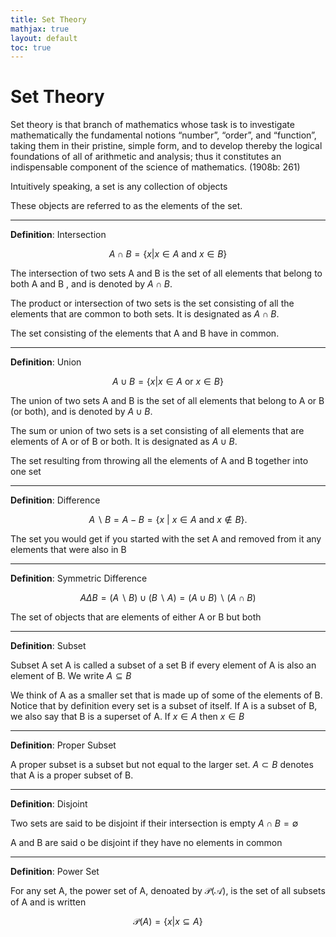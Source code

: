 ```yaml
---
title: Set Theory
mathjax: true
layout: default
toc: true
---
```





# Set Theory

Set theory is that branch of mathematics whose task is to investigate mathematically the fundamental notions “number”, “order”, and “function”, taking them in their pristine, simple form, and to develop thereby the logical foundations of all of arithmetic and analysis; thus it constitutes an indispensable component of the science of mathematics. (1908b: 261)


Intuitively speaking, a set is any collection of objects

These objects are referred
to as the elements of the set.



----
**Definition**: Intersection

$$A \cap B = \{ x | x \in A \text{ and } x \in B \}$$

The intersection of two sets A and B is the set of all elements that belong to both A and B , and is denoted by $A \cap B$.

The product or intersection of two sets is the set consisting of all the elements that are common to both sets. It is designated as $A \cap B$.

The set consisting of the elements that A and B have in common.

----
**Definition**: Union

$$A \cup B = \{ x | x \in A \text{ or } x \in B \}$$

The union of two sets A and B is the set of all elements that belong to A or B (or both), and is denoted by $A \cup B$.

The sum or union of two sets is a set consisting of all elements that are elements of A or of B or both. It is designated as $A \cup B$.

The set resulting from throwing all the elements of A and B together into one set


----
**Definition**: Difference

$$A \backslash B = A - B = \{x ~|~ x \in A \text{ and } x \notin B \}.$$

The set you would get if you started with the set A and removed from it any elements that were also in B

----
**Definition**: Symmetric Difference

$$ A \Delta B = (A \backslash B) \cup (B \backslash A) = (A \cup B) \backslash (A \cap B) $$

The set of objects that are elements of either A or B but both


----
**Definition**: Subset

Subset A set A is called a subset of a set B if every element of A is also an element of B. We write $A \subseteq B$

We think of A as a smaller set that is made up of some of the elements of B.
Notice that by definition every set is a subset of itself.
If A is a subset of B, we also say that B is a superset of A.
If $x \in A$ then $x \in B$


----
**Definition**: Proper Subset 

A proper subset is a subset but not equal to the larger set. $A \subset B$ denotes that A is a proper subset of B.


----
**Definition**: Disjoint

Two sets are said to be disjoint if their intersection is empty $A \cap B = \emptyset$

A and B are said o be disjoint if they have no elements in common


----
**Definition**: Power Set

For any set A, the power set of A, denoated by $\mathcal{P(A)}$, is the set of all subsets of A and is written

$$ \mathcal{P}(A) = \{ x | x \subseteq A \} $$


